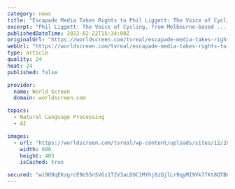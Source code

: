 ```yaml
---
category: news
title: "Escapade Media Takes Rights to Phil Liggett: The Voice of Cycling"
excerpt: "Phil Liggett: The Voice of Cycling, from Melbourne-based ... It will be an absolute privilege to finally give these women the recognition and respect they deserve.” Natalie Lawley, managing ..."
publishedDateTime: 2022-02-22T15:34:00Z
originalUrl: "https://worldscreen.com/tvreal/escapade-media-takes-rights-to-phil-liggett-the-voice-of-cycling/"
webUrl: "https://worldscreen.com/tvreal/escapade-media-takes-rights-to-phil-liggett-the-voice-of-cycling/"
type: article
quality: 24
heat: 24
published: false

provider:
  name: World Screen
  domain: worldscreen.com

topics:
  - Natural Language Processing
  - AI

images:
  - url: "https://worldscreen.com/tvreal/wp-content/uploads/sites/12/2017/07/phil-liggett-voice-of-cycling-0222.jpeg"
    width: 600
    height: 405
    isCached: true

secured: "wi9O9qEKzgrcE9US5nSVGz1T2V3aLDOC1MYhj8zQjlLr9qyMI9Vk7fKt8QTB0m+7XAR/NwTND/Mt0zyyno4zUExcwMHIDSbZJCpRtR6jM5pd3gOOJsrvFm95C+myHV+ivZvQAdVga1K4e7eLmPnIhpBhCtudc00JsgVWO0KX+2O3125yZqskyre4bTDbBnYwyAYWfpo6+vM2hOgZoQFbON8OFZnGdF58C32AyYIsZtzZNT7I/uG8AzasroqpHS+Qv/RN6zlxBMeDnPXV4a+F3/2Y6mNX/dqqYRgi3aT31LxbQolRlXlb/D0f6Z6cql2B+1OkLax9k084jSHwq1uaXy68IelCqu4DroDa8EmqsQo=;HoaiPD4cyOPI57+Mf22Mcw=="
---
```


